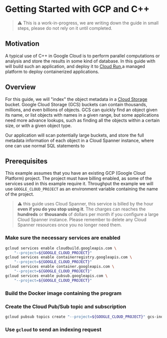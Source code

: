 # Getting Started with GCP and C++

> :warning: This is a work-in-progress, we are writing down the guide in small steps, please do not rely on it until completed.

## Motivation

A typical use of C++ in Google Cloud is to perform parallel computations or analysis and store the results in some kind of database.
In this guide with will build such an application, and deploy it to [Cloud Run],a managed platform to deploy containerized applications.

[Cloud Run]: https://cloud.google.com/run
[Cloud Storage]: https://cloud.google.com/storage
[GCS]: https://cloud.google.com/storage
[Cloud Spanner]: https://cloud.google.com/spanner

## Overview

For this guide, we will "index" the object metadata in a [Cloud Storage] bucket.
Google Cloud Storage (GCS) buckets can contain thousands, millions, and even billions of objects.
GCS can quickly find an object given its name, or list objects with names in a given range, but some applications need
more advance lookups, such as finding all the objects within a certain size, or with a given object type.

Our application will scan potentially large buckets, and store the full metadata information of each object in a Cloud Spanner instance, where one can use normal SQL statements to 

## Prerequisites

This example assumes that you have an existing GCP (Google Cloud Platform) project. The project must have billing
enabled, as some of the services used in this example require it. Throughput the example we will use
`GOOGLE_CLOUD_PROJECT` as an environment variable containing the name of the project.

> :warning: this guide uses Cloud Spanner, this service is billed by the hour **even if you do you stop using it**.
> The charges can reaches the **hundreds** or **thousands** of dollars per month if you configure a large Cloud Spanner
> instance.
> Please remember to delete any Cloud Spanner resources once you no longer need them.

### Make sure the necessary services are enabled

```sh
gcloud services enable cloudbuild.googleapis.com \
    "--project=${GOOGLE_CLOUD_PROJECT}"
gcloud services enable containerregistry.googleapis.com \
    "--project=${GOOGLE_CLOUD_PROJECT}"
gcloud services enable container.googleapis.com \
    "--project=${GOOGLE_CLOUD_PROJECT}"
gcloud services enable pubsub.googleapis.com \
    "--project=${GOOGLE_CLOUD_PROJECT}"
```

### Build the Docker image containing the program


### Create the Cloud Pub/Sub topic and subscription

```sh
gcloud pubsub topics create "--project=${GOOGLE_CLOUD_PROJECT}" gcs-index-requests
```

### Use `gcloud` to send an indexing request

```sh
```
